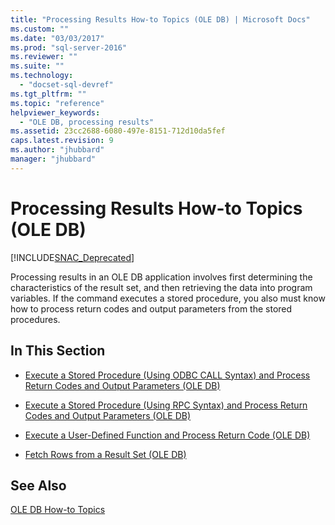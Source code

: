 ```yaml
---
title: "Processing Results How-to Topics (OLE DB) | Microsoft Docs"
ms.custom: ""
ms.date: "03/03/2017"
ms.prod: "sql-server-2016"
ms.reviewer: ""
ms.suite: ""
ms.technology: 
  - "docset-sql-devref"
ms.tgt_pltfrm: ""
ms.topic: "reference"
helpviewer_keywords: 
  - "OLE DB, processing results"
ms.assetid: 23cc2688-6080-497e-8151-712d10da5fef
caps.latest.revision: 9
ms.author: "jhubbard"
manager: "jhubbard"
---
```

# Processing Results How-to Topics (OLE DB)
[!INCLUDE[SNAC_Deprecated](../../../a9retired/includes/snac-deprecated.md)]

  Processing results in an OLE DB application involves first determining the characteristics of the result set, and then retrieving the data into program variables. If the command executes a stored procedure, you also must know how to process return codes and output parameters from the stored procedures.  
  
## In This Section  
  
-   [Execute a Stored Procedure &#40;Using ODBC CALL Syntax&#41; and Process Return Codes and Output Parameters &#40;OLE DB&#41;](../../../relational-databases/native-client-ole-db-how-to/results/921a24d1-ea09-4a3c-980a-4dcbd0a43d31.md)  
  
-   [Execute a Stored Procedure &#40;Using RPC Syntax&#41; and Process Return Codes and Output Parameters &#40;OLE DB&#41;](../../../relational-databases/native-client-ole-db-how-to/results/1eb60087-da67-433f-9b45-4028595e68ab.md)  
  
-   [Execute a User-Defined Function and Process Return Code &#40;OLE DB&#41;](../../../relational-databases/native-client-ole-db-how-to/results/execute-a-user-defined-function-and-process-return-code-ole-db.md)  
  
-   [Fetch Rows from a Result Set &#40;OLE DB&#41;](../../../relational-databases/native-client-ole-db-how-to/results/fetch-rows-from-a-result-set-ole-db.md)  
  
## See Also  
 [OLE DB How-to Topics](../../../relational-databases/native-client-ole-db-how-to/ole-db-how-to-topics.md)  
  
  